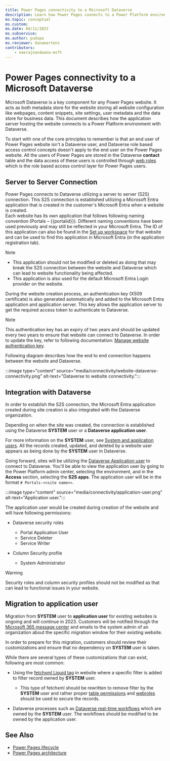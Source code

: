 ```yaml
---
title: Power Pages connectivity to a Microsoft Dataverse
description: Learn how Power Pages connects to a Power Platform environment with Dataverse, connectivity architecture, and the authentication key used for connectivity.
ms.topic: conceptual
ms.custom: 
ms.date: 04/11/2023
ms.subservice: 
ms.author: pudupa
ms.reviewer: danamartens
contributors:
    - neerajnandwana-msft
---
```


# Power Pages connectivity to a Microsoft Dataverse

Microsoft Dataverse is a key component for any Power Pages website. It acts as both metadata store for the website storing all website configuration like webpages, content snippets, site settings, user metadata and the data store for business data. This document describes how the application server hosting the website connects to a Power Platform environment with Dataverse.

To start with one of the core principles to remember is that an end user of Power Pages website isn't a Dataverse user, and Dataverse role based access control concepts doesn't apply to the end user on the Power Pages website. All the users of Power Pages are stored in the Dataverse **contact** table and the data access of these users is controlled through [web roles](../security/create-web-roles.md) which is the role based access control layer for Power Pages users.

## Server to Server Connection

Power Pages connects to Dataverse utilizing a server to server (S2S) connection. This S2S connection is established utilizing a Microsoft Entra application that is created in the customer's Microsoft Entra when a website is created.  
Each website has its own application that follows following naming convention (Portals – {{portalid}}). Different naming conventions have been used previously and may still be reflected in your Microsoft Entra. The ID of this application can also be found in the [Set up workspace](../configure/setup-workspace.md) for that website and can be used to find this application in Microsoft Entra (in the application registration tab).  

> [!NOTE]
> - This application should not be modified or deleted as doing that may break the S2S connection between the website and Dataverse which can lead to website functionality being affected.
> - This application is also used for the default Microsoft Entra Login provider on the website.

During the website creation process, an authentication key (X509 certificate) is also generated automatically and added to the Microsoft Entra application and application server. This key allows the application server to get the required access token to authenticate to Dataverse.

> [!NOTE]
> This authentication key has an expiry of two years and should be updated every two years to ensure that website can connect to Dataverse. In order to update the key, refer to following documentation: [Manage website authentication key](manage-auth-key.md).

Following diagram describes how the end to end connection happens between the website and Dataverse.

:::image type="content" source="media/connectivity/website-dataverse-connectivity.png" alt-text="Dataverse to website connectivity.":::

## Integration with Dataverse

In order to establish the S2S connection, the Microsoft Entra application created during site creation is also integrated with the Dataverse organization.

Depending on when the site was created, the connection is established using the Dataverse **SYSTEM** user or a **Dataverse application user**.

For more information on the **SYSTEM** user, see [System and application users](/power-platform/admin/system-application-users). All the records created, updated, and deleted by a website user appears as being done by the **SYSTEM** user in Dataverse.

Going forward, sites will be utilizing the [Dataverse Application user](/power-platform/admin/manage-application-users) to connect to Dataverse. You'll be able to view the application user by going to the Power Platform admin center, selecting the environment, and in the **Access** section, selecting the **S2S apps**. The application user will be in the format `# Portals-<<site name>>`.

:::image type="content" source="media/connectivity/application-user.png" alt-text="Application user.":::
 
The application user would be created during creation of the website and will have following permissions:

- Dataverse security roles
    - Portal Application User
    - Service Deleter
    - Service Writer

- Column Security profile
    - System Administrator

> [!WARNING]
> Security roles and column security profiles should not be modified as that can lead to functional issues in your website.

## Migration to application user

Migration from **SYSTEM** user to **application user** for existing websites is ongoing and will continue in 2023. Customers will be notified through the [Microsoft 365 message center](/microsoft-365/admin/manage/message-center) and emails to the system admin of an organization about the specific migration window for their existing website.  

In order to prepare for this migration, customers should review their customizations and ensure that no dependency on **SYSTEM** user is taken. 

While there are several types of these customizations that can exist, following are most common:

- Using the [fetchxml Liquid tag](../configure/liquid//template-tags.md#fetchxml) in website where a specific filter is added to filter record owned by **SYSTEM** user.  
    - This type of fetchxml should be rewritten to remove filter by the **SYSTEM** user and rather proper [table permissions](../security/table-permissions.md) and [webroles](../security/create-web-roles.md) should be used to secure the records.

- Dataverse processes such as [Dataverse real-time workflows](/power-apps/maker/data-platform/overview-realtime-workflows) which are owned by the **SYSTEM** user. The workflows should be modified to be owned by the application user.

## See Also
- [Power Pages lifecycle](lifecycle.md)
- [Power Pages architecture](architecture.md)
